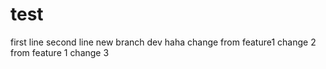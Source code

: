 # test
first line
second line
new branch dev
haha
change from feature1
change 2 from feature 1
change 3
